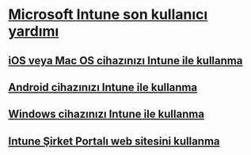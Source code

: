 # [Microsoft Intune son kullanıcı yardımı]()
## [iOS veya Mac OS cihazınızı Intune ile kullanma](using-your-ios-or-mac-os-x-device-with-intune.md)
## [Android cihazınızı Intune ile kullanma](using-your-android-device-with-intune.md)
## [Windows cihazınızı Intune ile kullanma](using-your-windows-device-with-intune.md)
## [Intune Şirket Portalı web sitesini kullanma](using-the-intune-company-portal-website.md)


<!--HONumber=Jun16_HO4-->


